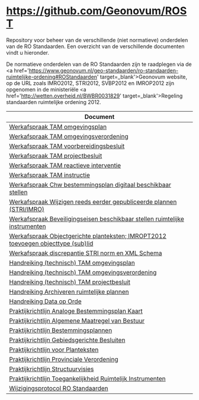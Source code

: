 # https://github.com/Geonovum/ROST
Repository voor beheer van de verschillende (niet normatieve) onderdelen van de RO Standaarden.
Een overzicht van de verschillende documenten vindt u hieronder.

De normatieve onderdelen van de RO Standaarden zijn te raadplegen via de <a href='https://www.geonovum.nl/geo-standaarden/ro-standaarden-ruimtelijke-ordening#ROStandaarden' target=_blank'>Geonovum website</a>, op de URL zoals IMRO2012, STRI2012, SVBP2012 en IMROP2012 zijn opgenomen in de ministeriële <a href='http://wetten.overheid.nl/BWBR0031829' target=_blank'>Regeling standaarden ruimtelijke ordening 2012</a>.

| Document                                                                                                                       |  
|--------------------------------------------------------------------------------------------------------------------------------|  
| [Werkafspraak TAM omgevingsplan](https://geonovum.github.io/ROST/waTAMomplan/)                                                 |
| [Werkafspraak TAM omgevingsverordening](https://geonovum.github.io/ROST/waTAMomver/)                                           |
| [Werkafspraak TAM voorbereidingsbesluit](https://geonovum.github.io/ROST/waTAMvbbesluit/)                                      |
| [Werkafspraak TAM projectbesluit](https://geonovum.github.io/ROST/waTAMpbesluit/)                                              |
| [Werkafspraak TAM reactieve interventie](https://geonovum.github.io/ROST/waTAMreaint/)                                         |
| [Werkafspraak TAM instructie](https://geonovum.github.io/ROST/waTAMinstr/)                                                     |
| [Werkafspraak Chw bestemmingsplan digitaal beschikbaar stellen](https://geonovum.github.io/ROST/waCHWbp/)                      |  
| [Werkafspraak Wijzigen reeds eerder gepubliceerde plannen (STRI/IMRO)](https://geonovum.github.io/ROST/waSTRIIMRO/)            |  
| [Werkafspraak Beveiligingseisen beschikbaar stellen ruimtelijke instrumenten](https://geonovum.github.io/ROST/waBEVRP/)        |
| [Werkafspraak Objectgerichte planteksten; IMROPT2012 toevoegen objecttype (sub)lid](https://geonovum.github.io/ROST/waIMROPT/) |
| [Werkafspraak discrepantie STRI norm en XML Schema](https://geonovum.github.io/ROST/waSTRIxml/)                                |
| [Handreiking (technisch) TAM omgevingsplan](https://geonovum.github.io/ROST/HRTAMomplan/)                                      |
| [Handreiking (technisch) TAM omgevingsverordening](https://geonovum.github.io/ROST/HRTAMomver/)                                |
| [Handreiking (technisch) TAM projectbesluit](https://geonovum.github.io/ROST/HRTAMpbesluit/)                                   |
| [Handreiking Archiveren ruimtelijke plannen](https://geonovum.github.io/ROST/HRARP/)                                           |  
| [Handreiking Data op Orde](https://geonovum.github.io/ROST/HRDoO/)                                                             |  
| [Praktijkrichtlijn Analoge Bestemmingsplan Kaart](https://geonovum.github.io/ROST/PRABPK/)                                     |  
| [Praktijkrichtlijn Algemene Maatregel van Bestuur](https://geonovum.github.io/ROST/PRAMvB/)                                    |  
| [Praktijkrichtlijn Bestemmingsplannen](https://geonovum.github.io/ROST/PRAMvB/)                                                |  
| [Praktijkrichtlijn Gebiedsgerichte Besluiten](https://geonovum.github.io/ROST/PRGB/)                                           |  
| [Praktijkrichtlijn voor Planteksten](https://geonovum.github.io/ROST/PRPT/)                                                    |  
| [Praktijkrichtlijn Provinciale Verordening](https://geonovum.github.io/ROST/PRPV/)                                             |  
| [Praktijkrichtlijn Structuurvisies](https://geonovum.github.io/ROST/PRSV/)                                                     |  
| [Praktijkrichtlijn Toegankelijkheid Ruimtelijk Instrumenten](https://geonovum.github.io/ROST/PRTRI/)                           |  
| [Wijzigingsprotocol RO Standaarden](https://geonovum.github.io/ROST/HRWIJZPROT/)                                               |
